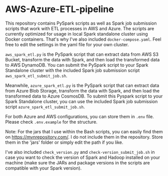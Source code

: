 # AWS-Azure-ETL-pipeline
This repository contains PySpark scripts as well as Spark job submission scripts that work with ETL processes in AWS and Azure. The scripts are currently optimized for usage in local Spark standalone cluster using Docker containers. That's why I've also included `docker-compose.yaml`. Feel free to edit the settings in the yaml file for your own cluster.

`aws_spark_etl.py` is the PySpark script that can extract data from AWS S3 Bucket, transform the data with Spark, and then load the transformed data to AWS DynamoDB. You can submit the PySpark script to your Spark Standalone cluster with the included Spark job submission script `aws_spark_etl_submit_job.sh`.

Meanwhile, `azure_spark_etl.py` is the PySpark script that can extract data from Azure Blob Storage, transform the data with Spark, and then load the transformed data to Azure CosmosDB. To submit this Pyspark script to your Spark Standalone cluster, you can use the included Spark job submission script `azure_spark_etl_submit_job.sh`.

For both Azure and AWS configurations, you can store them in `.env` file. Please check `.env.example` for the structure.

Note: For the jars that I use within the Bash scripts, you can easily find them on https://mvnrepository.com/. I do not include them in the repository. Store them in the 'jars' folder or simply edit the path if you like.

I've also included `check_version.py` and `check-version_submit_job.sh` in case you want to check the version of Spark and Hadoop installed on your machine (make sure the JARs and package versions in the scripts are compatible with your Spark version).